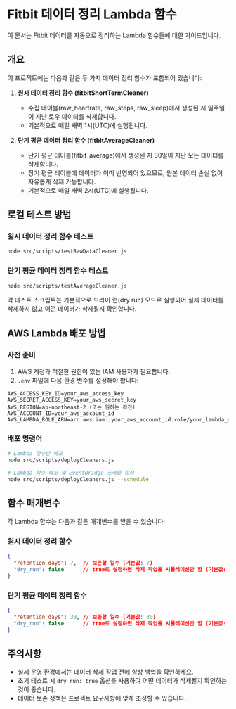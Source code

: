 # Fitbit 데이터 정리 Lambda 함수

이 문서는 Fitbit 데이터를 자동으로 정리하는 Lambda 함수들에 대한 가이드입니다.

## 개요

이 프로젝트에는 다음과 같은 두 가지 데이터 정리 함수가 포함되어 있습니다:

1. **원시 데이터 정리 함수 (fitbitShortTermCleaner)**
   - 수집 테이블(raw_heartrate, raw_steps, raw_sleep)에서 생성된 지 일주일이 지난 로우 데이터를 삭제합니다.
   - 기본적으로 매일 새벽 1시(UTC)에 실행됩니다.

2. **단기 평균 데이터 정리 함수 (fitbitAverageCleaner)**
   - 단기 평균 테이블(fitbit_average)에서 생성된 지 30일이 지난 모든 데이터를 삭제합니다.
   - 장기 평균 테이블에 데이터가 이미 반영되어 있으므로, 원본 데이터 손실 없이 자유롭게 삭제 가능합니다.
   - 기본적으로 매일 새벽 2시(UTC)에 실행됩니다.

## 로컬 테스트 방법

### 원시 데이터 정리 함수 테스트

```bash
node src/scripts/testRawDataCleaner.js
```

### 단기 평균 데이터 정리 함수 테스트

```bash
node src/scripts/testAverageCleaner.js
```

각 테스트 스크립트는 기본적으로 드라이 런(dry run) 모드로 실행되어 실제 데이터를 삭제하지 않고 어떤 데이터가 삭제될지 확인합니다.

## AWS Lambda 배포 방법

### 사전 준비

1. AWS 계정과 적절한 권한이 있는 IAM 사용자가 필요합니다.
2. `.env` 파일에 다음 환경 변수를 설정해야 합니다:

```
AWS_ACCESS_KEY_ID=your_aws_access_key
AWS_SECRET_ACCESS_KEY=your_aws_secret_key
AWS_REGION=ap-northeast-2 (또는 원하는 리전)
AWS_ACCOUNT_ID=your_aws_account_id
AWS_LAMBDA_ROLE_ARN=arn:aws:iam::your_aws_account_id:role/your_lambda_execution_role
```

### 배포 명령어

```bash
# Lambda 함수만 배포
node src/scripts/deployCleaners.js

# Lambda 함수 배포 및 EventBridge 스케줄 설정
node src/scripts/deployCleaners.js --schedule
```

## 함수 매개변수

각 Lambda 함수는 다음과 같은 매개변수를 받을 수 있습니다:

### 원시 데이터 정리 함수

```json
{
  "retention_days": 7,  // 보존할 일수 (기본값: 7)
  "dry_run": false      // true로 설정하면 삭제 작업을 시뮬레이션만 함 (기본값: false)
}
```

### 단기 평균 데이터 정리 함수

```json
{
  "retention_days": 30, // 보존할 일수 (기본값: 30)
  "dry_run": false      // true로 설정하면 삭제 작업을 시뮬레이션만 함 (기본값: false)
}
```

## 주의사항

- 실제 운영 환경에서는 데이터 삭제 작업 전에 항상 백업을 확인하세요.
- 초기 테스트 시 `dry_run: true` 옵션을 사용하여 어떤 데이터가 삭제될지 확인하는 것이 좋습니다.
- 데이터 보존 정책은 프로젝트 요구사항에 맞게 조정할 수 있습니다. 